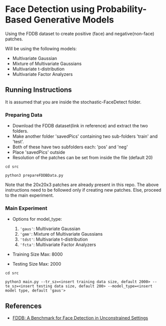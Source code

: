 # Face Detection using Probability-Based Generative Models

Using the FDDB dataset to create positive (face) and negative(non-face) patches.

Will be using the following models:
*	Multivariate Gaussian
*	Mixture of Multivariate Gaussians
*	Multivariate t-distribution
*	Multivariate Factor Analyzers


## Running Instructions

It is assumed that you are inside the stochastic-FaceDetect folder.

### Preparing Data
*	Download the FDDB dataset(link in reference) and extract the two folders.
*	Make another folder 'savedPics' containing two sub-folders 'train' and 'test'. 
*	Both of these have two subfolders each: 'pos' and 'neg'
*	Place 'savedPics' outside
*	Resolution of the patches can be set from inside the file (default 20) 

`cd src`

`python3 prepareFDDBData.py`

Note that the 20x20x3 patches are already present in this repo. The above instructions need to be followed only if creating new patches. Else, proceed to the main experiment.

### Main Experiment
*	Options for model_type:
	1. 	`'gaus'`: Multivariate Gaussian
	2. 	`'gmm'`: Mixture of Multivariate Gaussians
	3. 	`'tdst'`: Multivariate t-distribution
	4. 	`'fcta'`: Multivariate Factor Analyzers

*	Training Size Max: 8000
*	Testing Size Max: 2000



`cd src`

`python3 main.py --tr_sz=<insert training data size, default 2000> --te_sz=<insert testing data size, default 200> --model_type=<insert model type, default 'gaus'>`



## References
*	[FDDB: A Benchmark for Face Detection in Unconstrained Settings](http://vis-www.cs.umass.edu/fddb/fddb.pdf)